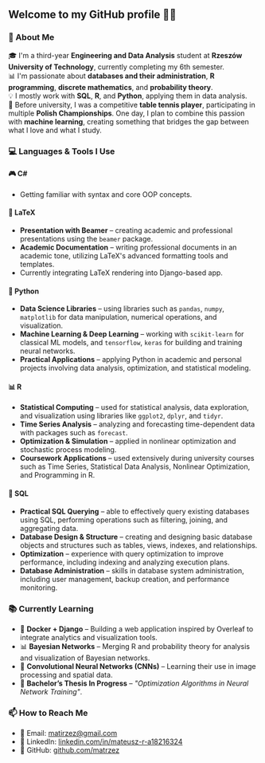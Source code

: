 ## Welcome to my GitHub profile 👨‍💻

### 👋 About Me

🎓 I'm a third-year **Engineering and Data Analysis** student at **Rzeszów University of Technology**, currently completing my 6th semester.  
📊 I'm passionate about **databases and their administration**, **R programming**, **discrete mathematics**, and **probability theory**.  
💡 I mostly work with **SQL**, **R**, and **Python**, applying them in data analysis.  
🏓 Before university, I was a competitive **table tennis player**, participating in multiple **Polish Championships**. One day, I plan to combine this passion with **machine learning**, creating something that bridges the gap between what I love and what I study.  


### 💻 Languages & Tools I Use

#### 🎮 C#
- Getting familiar with syntax and core OOP concepts.  
#### 📄 LaTeX
- **Presentation with Beamer** – creating academic and professional presentations using the `beamer` package.  
- **Academic Documentation** – writing professional documents in an academic tone, utilizing LaTeX's advanced formatting tools and templates.  
- Currently integrating LaTeX rendering into Django-based app.  
#### 🐍 Python
- **Data Science Libraries** – using libraries such as `pandas`, `numpy`, `matplotlib` for data manipulation, numerical operations, and visualization.   
- **Machine Learning & Deep Learning** – working with `scikit-learn` for classical ML models, and `tensorflow`, `keras` for building and training neural networks.   
- **Practical Applications** – applying Python in academic and personal projects involving data analysis, optimization, and statistical modeling.  
#### 📊 R
- **Statistical Computing** – used for statistical analysis, data exploration, and visualization using libraries like `ggplot2`, `dplyr`, and `tidyr`.  
- **Time Series Analysis** – analyzing and forecasting time-dependent data with packages such as `forecast`.  
- **Optimization & Simulation** – applied in nonlinear optimization and stochastic process modeling.   
- **Coursework Applications** – used extensively during university courses such as Time Series, Statistical Data Analysis, Nonlinear Optimization, and Programming in R.   

#### 🐘 SQL
- **Practical SQL Querying** – able to effectively query existing databases using SQL, performing operations such as filtering, joining, and aggregating data.  
- **Database Design & Structure** – creating and designing basic database objects and structures such as tables, views, indexes, and relationships.    
- **Optimization** – experience with query optimization to improve performance, including indexing and analyzing execution plans.   
- **Database Administration** – skills in database system administration, including user management, backup creation, and performance monitoring.  


### 📚 Currently Learning

- 🐳 **Docker + Django** – Building a web application inspired by Overleaf to integrate analytics and visualization tools.  
- 📊 **Bayesian Networks** – Merging R and probability theory for analysis and visualization of Bayesian networks.  
- 🧠 **Convolutional Neural Networks (CNNs)** – Learning their use in image processing and spatial data.
- 📝 **Bachelor’s Thesis In Progress** – *"Optimization Algorithms in Neural Network Training"*.  


### 📫 How to Reach Me

- 📧 Email: [matirzez@gmail.com](mailto:matirzez@gmail.com)  
- 💼 LinkedIn: [linkedin.com/in/mateusz-r-a18216324](https://www.linkedin.com/in/mateusz-r-a18216324/)  
- 🐙 GitHub: [github.com/matrzez](https://github.com/matrzez)


